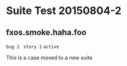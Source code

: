 # Suite Test 20150804-2

## fxos.smoke.haha.foo
`bug 2 `
`story 1`
`active`

This is a case moved to a new suite
